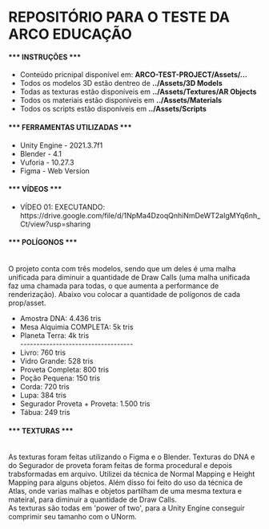 <h1><b>REPOSITÓRIO PARA O TESTE DA ARCO EDUCAÇÃO</b></h1>

<h4>*** INSTRUÇÕES ***</h4>
<ul>
  <li>Conteúdo pricnipal disponível em: <b>ARCO-TEST-PROJECT/Assets/... </b> </li>
  <li>Todos os modelos 3D estão dentreo de <b>../Assets/3D Models</b></li>
  <li>Todas as texturas estão disponíveis em <b>../Assets/Textures/AR Objects</b></li>
  <li>Todos os materiais estão disponíveis em <b>../Assets/Materials</b></li>
  <li>Todos os scripts estão disponíveis em <b>../Assets/Scripts</b></li>
</ul>

<h4>*** FERRAMENTAS UTILIZADAS ***</h4>
<ul>
  <li> Unity Engine - 2021.3.7f1 </li>
  <li> Blender - 4.1 </li>
  <li> Vuforia - 10.27.3 </li>
  <li> Figma - Web Version </li>
</ul>

<h4>*** VÍDEOS ***</h4>
<ul>
 <li> VÍDEO 01: EXECUTANDO: <a>https://drive.google.com/file/d/1NpMa4DzoqQnhiNmDeWT2aIgMYq6nh_Ct/view?usp=sharing</a> </li>
</ul>

<h4>*** POLÍGONOS ***</h4>
</br>
O projeto conta com três modelos, sendo que um deles é uma malha unificada para diminuir a quantidade de Draw Calls (uma malha unificada faz uma chamada para todas, o que aumenta a performance de renderização).
Abaixo vou colocar a quantidade de polígonos de cada prop/asset.
</br>
<ul>
 <li> Amostra DNA: 4.436 tris </li>
 <li> Mesa Alquimia COMPLETA: 5k tris </li>
 <li> Planeta Terra: 4k tris </li>
  -----------------------------------
  <li>Livro: 760 tris</li>
  <li>Vidro Grande: 528 tris</li>
  <li>Proveta Completa: 800 tris</li>
  <li>Poção Pequena: 150 tris</li>
  <li>Corda: 720 tris</li>
  <li>Lupa: 384 tris</li>
  <li>Segurador Proveta + Proveta: 1.500 tris</li>
  <li>Tábua: 249 tris</li>
</ul>

<h4>*** TEXTURAS ***</h4>
</br>
As texturas foram feitas utilizando o Figma e o Blender. Texturas do DNA e do Segurador de proveta foram feitas de forma procedural e depois trabsformadas em arquivo. 
Utilizei da técnica de Normal Mapping e Height Mapping para alguns objetos.
Além disso foi feito do uso da técnica de Atlas, onde varias malhas e objetos partilham de uma mesma textura e mateiral, para diminuir a quantidade de Draw Calls.
</br>
As texturas são todas em 'power of two', para a Unity Engine conseguir comprimir seu tamanho com o UNorm.
